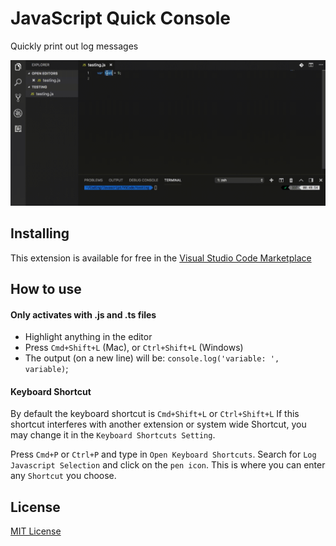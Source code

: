 # JavaScript Quick Console

Quickly print out log messages

![](https://github.com/AhadCove/JS-Quick-Console/raw/master/images/demo.gif)

## Installing

This extension is available for free in the [Visual Studio Code Marketplace](https://marketplace.visualstudio.com/items?itemName=AhadCove.js-quick-console)

## How to use

#### Only activates with .js and .ts files

* Highlight anything in the editor
* Press `Cmd+Shift+L` (Mac), or `Ctrl+Shift+L` (Windows)
* The output (on a new line) will be: `console.log('variable: ', variable)`;

#### Keyboard Shortcut
By default the keyboard shortcut is `Cmd+Shift+L` or `Ctrl+Shift+L`
If this shortcut interferes with another extension or system wide Shortcut, you may change it in the `Keyboard Shortcuts Setting`.

Press `Cmd+P` or `Ctrl+P` and type in `Open Keyboard Shortcuts`.
Search for `Log Javascript Selection` and click on the `pen icon`.
This is where you can enter any `Shortcut` you choose.

## License
[MIT License](https://github.com/AhadCove/JS-Quick-Console/blob/master/LICENSE)
